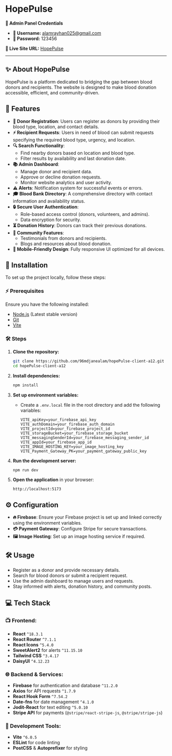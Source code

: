 # HopePulse

**🔐 Admin Panel Credentials**  
- **👤 Username:** alamrayhan025@gmail.com  
- **🔑 Password:** 123456  

**🔗 Live Site URL:** [HopePulse](https://hopepulse-90981.web.app/)  

---

## ✨ About HopePulse  
HopePulse is a platform dedicated to bridging the gap between blood donors and recipients. The website is designed to make blood donation accessible, efficient, and community-driven.

## 🌟 Features  

- **👤 Donor Registration**: Users can register as donors by providing their blood type, location, and contact details.
- **⚡ Recipient Requests**: Users in need of blood can submit requests specifying the required blood type, urgency, and location.
- **🔍 Search Functionality**:
  - Find nearby donors based on location and blood type.
  - Filter results by availability and last donation date.
- **📚 Admin Dashboard**:
  - Manage donor and recipient data.
  - Approve or decline donation requests.
  - Monitor website analytics and user activity.
- **⚠ Alerts**: Notification system for successful events or errors.
- **🎓 Blood Bank Directory**: A comprehensive directory with contact information and availability status.
- **🔒 Secure User Authentication**:
  - Role-based access control (donors, volunteers, and admins).
  - Data encryption for security.
- **⏳ Donation History**: Donors can track their previous donations.
- **🌟 Community Features**:
  - Testimonials from donors and recipients.
  - Blogs and resources about blood donation.
- **📱 Mobile-Friendly Design**: Fully responsive UI optimized for all devices.

## 📝 Installation  

To set up the project locally, follow these steps:

### ⚡ Prerequisites  

Ensure you have the following installed:

- [Node.js](https://nodejs.org/) (Latest stable version)
- [Git](https://git-scm.com/)
- [Vite](https://vitejs.dev/)

### 🛠️ Steps  

1. **Clone the repository:**
   ```sh
   git clone https://github.com/96mdjanealam/hopePulse-client-a12.git
   cd hopePulse-client-a12
   ```

2. **Install dependencies:**
   ```sh
   npm install
   ```

3. **Set up environment variables:**
   - Create a `.env.local` file in the root directory and add the following variables:
     ```env
     VITE_apiKey=your_firebase_api_key
     VITE_authDomain=your_firebase_auth_domain
     VITE_projectId=your_firebase_project_id
     VITE_storageBucket=your_firebase_storage_bucket
     VITE_messagingSenderId=your_firebase_messaging_sender_id
     VITE_appId=your_firebase_app_id
     VITE_IMAGE_HOSTING_KEY=your_image_hosting_key
     VITE_Payment_Gateway_PK=your_payment_gateway_public_key
     ```

4. **Run the development server:**
   ```sh
   npm run dev
   ```

5. **Open the application** in your browser:
   ```
   http://localhost:5173
   ```

## ⚙️ Configuration  

- **🔥 Firebase**: Ensure your Firebase project is set up and linked correctly using the environment variables.
- **💳 Payment Gateway**: Configure Stripe for secure transactions.
- **🖼️ Image Hosting**: Set up an image hosting service if required.

## 🛠️ Usage  

- Register as a donor and provide necessary details.
- Search for blood donors or submit a recipient request.
- Use the admin dashboard to manage users and requests.
- Stay informed with alerts, donation history, and community posts.

## 💻 Tech Stack  

### 📺 Frontend:
- **React** `^18.3.1`
- **React Router** `^7.1.1`
- **React Icons** `^5.4.0`
- **SweetAlert2** for alerts `^11.15.10`
- **Tailwind CSS** `^3.4.17`
- **DaisyUI** `^4.12.23`

### 🌐 Backend & Services:
- **Firebase** for authentication and database `^11.2.0`
- **Axios** for API requests `^1.7.9`
- **React Hook Form** `^7.54.2`
- **Date-fns** for date management `^4.1.0`
- **Jodit-React** for text editing `^5.0.10`
- **Stripe API** for payments (`@stripe/react-stripe-js`, `@stripe/stripe-js`)

### 🔧 Development Tools:
- **Vite** `^6.0.5`
- **ESLint** for code linting
- **PostCSS** & **Autoprefixer** for styling
